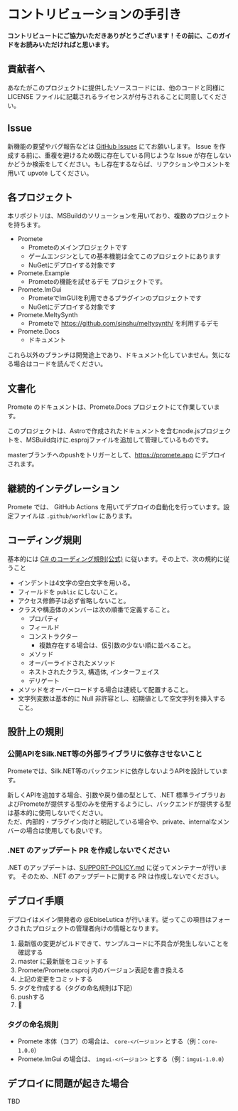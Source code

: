 # コントリビューションの手引き
**コントリビュートにご協力いただきありがとうございます！その前に、このガイドをお読みいただければと思います。**

## 貢献者へ
あなたがこのプロジェクトに提供したソースコードには、他のコードと同様に LICENSE ファイルに記載されるライセンスが付与されることに同意してください。

## Issue
新機能の要望やバグ報告などは [GitHub Issues](https://github.com/EbiseLutica/Promete/Issues) にてお願いします。 Issue を作成する前に、重複を避けるため既に存在している同じような Issue が存在しないかどうか検索をしてください。もし存在するならば、リアクションやコメントを用いて upvote してください。

## 各プロジェクト
本リポジトリは、MSBuildのソリューションを用いており、複数のプロジェクトを持ちます。
* Promete
  * Prometeのメインプロジェクトです
  * ゲームエンジンとしての基本機能は全てこのプロジェクトにあります
  * NuGetにデプロイする対象です
* Promete.Example
  * Prometeの機能を試せるデモ プロジェクトです。
* Promete.ImGui
  * PrometeでImGUIを利用できるプラグインのプロジェクトです
  * NuGetにデプロイする対象です
* Promete.MeltySynth
  * Prometeで https://github.com/sinshu/meltysynth/ を利用するデモ
* Promete.Docs
  * ドキュメント

これら以外のブランチは開発途上であり、ドキュメント化していません。気になる場合はコードを読んでください。 

## 文書化
Promete のドキュメントは、Promete.Docs プロジェクトにて作業しています。

このプロジェクトは、Astroで作成されたドキュメントを含むnode.jsプロジェクトを、MSBuild向けに.esprojファイルを追加して管理しているものです。

masterブランチへのpushをトリガーとして、https://promete.app にデプロイされます。

## 継続的インテグレーション
Promete では、 GitHub Actions を用いてデプロイの自動化を行っています。設定ファイルは  `.github/workflow` にあります。

## コーディング規則
基本的には [C# のコーディング規則(公式)](https://docs.microsoft.com/ja-jp/dotnet/csharp/programming-guide/inside-a-program/coding-conventions) に従います。その上で、次の規約に従うこと

- インデントは4文字の空白文字を用いる。
- フィールドを `public` にしないこと。
- アクセス修飾子は必ず省略しないこと。
- クラスや構造体のメンバーは次の順番で定義すること。
	- プロパティ
	- フィールド
	- コンストラクター
		- 複数存在する場合は、仮引数の少ない順に並べること。
	- メソッド
	- オーバーライドされたメソッド
	- ネストされたクラス, 構造体, インターフェイス
	- デリゲート
- メソッドをオーバーロードする場合は連続して配置すること。
- 文字列変数は基本的に Null 非許容とし、初期値として空文字列を挿入すること。

## 設計上の規則

### 公開APIをSilk.NET等の外部ライブラリに依存させないこと
Prometeでは、Silk.NET等のバックエンドに依存しないようAPIを設計しています。

新しくAPIを追加する場合、引数や戻り値の型として、.NET 標準ライブラリおよびPrometeが提供する型のみを使用するようにし、バックエンドが提供する型は基本的に使用しないでください。<br/>
ただ、内部的・プラグイン向けと明記している場合や、private、internalなメンバーの場合は使用しても良いです。

### .NET のアップデート PR を作成しないでください
.NET のアップデートは、[SUPPORT-POLICY.md](SUPPORT-POLICY.md) に従ってメンテナーが行います。
そのため、.NET のアップデートに関する PR は作成しないでください。

## デプロイ手順
デプロイはメイン開発者の @EbiseLutica が行います。従ってこの項目はフォークされたプロジェクトの管理者向けの情報となります。

1. 最新版の変更がビルドできて、サンプルコードに不具合が発生しないことを確認する
2. master に最新版をコミットする
3. Promete/Promete.csproj 内のバージョン表記を書き換える
4. 上記の変更をコミットする
5. タグを作成する（タグの命名規則は下記）
6. pushする
7. :pray:

### タグの命名規則
* Promete 本体（コア）の場合は、 `core-<バージョン>` とする（例：`core-1.0.0`）
* Promete.ImGui の場合は、 `imgui-<バージョン>` とする（例：`imgui-1.0.0`）

## デプロイに問題が起きた場合
TBD

